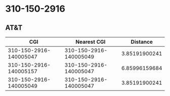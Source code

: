 # 310-150-2916
## AT&T


| CGI | Nearest CGI | Distance |
|-----|-------------|----------|
| 310-150-2916-140005047 | 310-150-2916-140005049 | 3.85191900241 |
| 310-150-2916-140005157 | 310-150-2916-140005047 | 6.85996159684 |
| 310-150-2916-140005049 | 310-150-2916-140005047 | 3.85191900241 |
